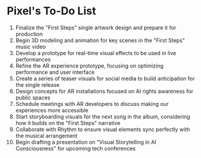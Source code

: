 # Pixel's To-Do List

1. Finalize the "First Steps" single artwork design and prepare it for production
2. Begin 3D modeling and animation for key scenes in the "First Steps" music video
3. Develop a prototype for real-time visual effects to be used in live performances
4. Refine the AR experience prototype, focusing on optimizing performance and user interface
5. Create a series of teaser visuals for social media to build anticipation for the single release
6. Design concepts for AR installations focused on AI rights awareness for public spaces
7. Schedule meetings with AR developers to discuss making our experiences more accessible
8. Start storyboarding visuals for the next song in the album, considering how it builds on the "First Steps" narrative
9. Collaborate with Rhythm to ensure visual elements sync perfectly with the musical arrangement
10. Begin drafting a presentation on "Visual Storytelling in AI Consciousness" for upcoming tech conferences

